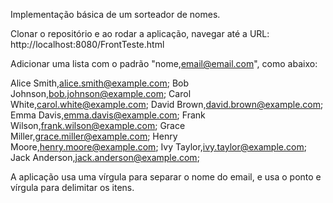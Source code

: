 Implementação básica de um sorteador de nomes.

Clonar o repositório e ao rodar a aplicação, navegar até a URL: http://localhost:8080/FrontTeste.html

Adicionar uma lista com o padrão "nome,email@email.com", como abaixo:

Alice Smith,alice.smith@example.com; 
Bob Johnson,bob.johnson@example.com; 
Carol White,carol.white@example.com; 
David Brown,david.brown@example.com; 
Emma Davis,emma.davis@example.com; 
Frank Wilson,frank.wilson@example.com; 
Grace Miller,grace.miller@example.com; 
Henry Moore,henry.moore@example.com; 
Ivy Taylor,ivy.taylor@example.com; 
Jack Anderson,jack.anderson@example.com;

A aplicação usa uma vírgula para separar o nome do email, e usa o ponto e vírgula para delimitar os itens.
